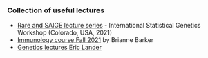 ### Collection of useful lectures

* [Rare and SAIGE lecture series](https://www.youtube.com/playlist?list=PL-A34BVyxWtUB6xHXvDYNtdOC-505XZom) - International Statistical Genetics Workshop (Colorado, USA, 2021)
* [Immunology course Fall 2021](https://www.youtube.com/playlist?list=PLc_SwOK0df2ULPRFfJg3Sc1T_emGMmTHL) by Brianne Barker
* [Genetics lectures Eric Lander](http://videolectures.net/eric_lander/)
